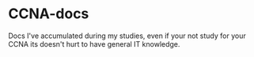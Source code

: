 # CCNA-docs
Docs I've accumulated during my studies, even if your not study for your CCNA its doesn't hurt to have general IT knowledge. 
